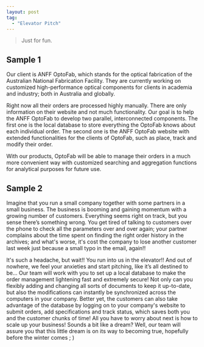```yaml
---
layout: post
tag:
  - "Elevator Pitch"
---
```


> Just for fun.

## Sample 1

Our client is ANFF OptoFab, which stands for the optical fabrication of the Australian National Fabrication Facility.
They are currently working on customized high-performance optical components for clients in academia and industry; both in Australia and globally.

Right now all their orders are processed highly manually. There are only information on their website and not much functionality.
Our goal is to help the ANFF OptoFab to develop two parallel, interconnected components. The first one is the local database to store everything the OptoFab knows about each individual order. The second one is the ANFF OptoFab website with extended functionalities for the clients of OptoFab, such as place, track and modify their order.

With our products, OptoFab will be able to manage their orders in a much more convenient way with customized searching and aggregation functions for analytical purposes for future use.

## Sample 2

Imagine that you run a small company together with some partners in a small business. The business is booming and gaining momentum with a growing number of customers. Everything seems right on track, but you sense there’s something wrong. You get tired of talking to customers over the phone to check all the parameters over and over again; your partner complains about the time spent on finding the right order history in the archives; and what's worse, it's cost the company to lose another customer last week just because a small typo in the email, again!!

It's such a headache, but wait!! You run into us in the elevator!! And out of nowhere, we feel your anxieties and start pitching, like it’s all destined to be… Our team will work with you to set up a local database to make the order management lightening fast and extremely secure! Not only can you flexibly adding and changing all sorts of documents to keep it up-to-date, but also the modifications can instantly be synchronized across the computers in your company. Better yet, the customers can also take advantage of the database by logging on to your company's website to submit orders, add specifications and track status, which saves both you and the customer chunks of time! All you have to worry about next is how to scale up your business! Sounds a bit like a dream? Well, our team will assure you that this little dream is on its way to becoming true, hopefully before the winter comes ; )
